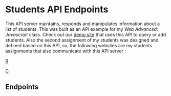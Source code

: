 # Students API Endpoints

This API server maintains, responds and manipulates information about a list of students. This was built as an API example for my *Web Advanced: Javascript* class. Check out our [demo site]() that uses this API to query or add students. Also the second assignment of my students was designed and defined based on this API, so, the following websites are my students assignments that also communicate with this API server :

[R]()

[C]()



## Endpoints

